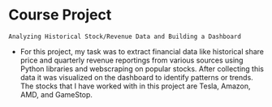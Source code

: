 # Course Project

` Analyzing Historical Stock/Revenue Data and Building a Dashboard ` 

- For this project, my task was to extract financial data like historical share price and quarterly revenue reportings from various sources using Python libraries and webscraping on popular stocks. After collecting this data it was visualized on the dashboard to identify patterns or trends. The stocks that I have worked with in this project are Tesla, Amazon, AMD, and GameStop.
